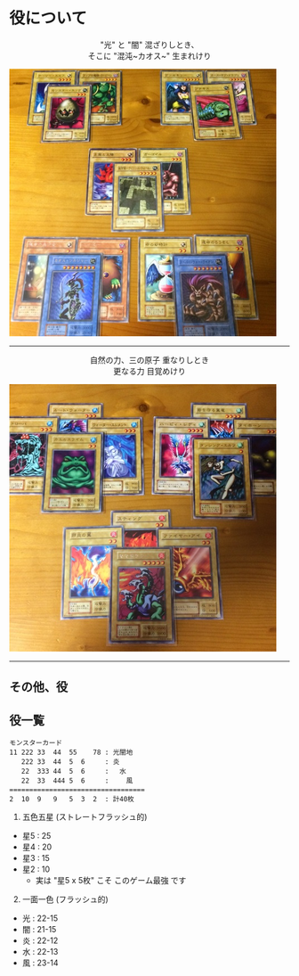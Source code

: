 役について
===
<p align="center">
  "光" と "闇" 混ざりしとき、<br>
  そこに "混沌~カオス~" 生まれけり
</p>

![](3_A_役_光闇.jpg)

---

<p align="center">
  自然の力、三の原子 重なりしとき<br>
  更なる力 目覚めけり
</p>

![](3_B_役_1色3枚.jpg)

___

その他、役
---
役一覧
---
```
モンスターカード 
11 222 33  44  55    78 : 光闇地
   222 33  44  5  6     : 炎
   22  333 44  5  6     : 　水
   22  33  444 5  6     : 　　風
==================================
2  10  9   9   5  3  2  : 計40枚
```

1. 五色五星 (ストレートフラッシュ的)
  - 星5 : 25
  - 星4 : 20
  - 星3 : 15
  - 星2 : 10
    - 実は "星5 x 5枚" こそ このゲーム最強 です

2. 一面一色 (フラッシュ的)
  - 光 : 22-15
  - 闇 : 21-15
  - 炎 : 22-12
  - 水 : 22-13
  - 風 : 23-14
